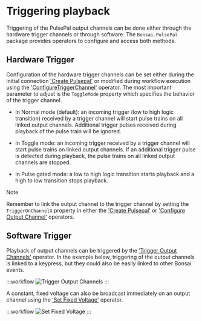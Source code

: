 
# Triggering playback

Triggering of the PulsePal output channels can be done either through the hardware trigger channels or through software. The `Bonsai.PulsePal` package provides operators to configure and access both methods.

## Hardware Trigger
Configuration of the hardware trigger channels can be set either during the initial connection ['Create Pulsepal'](xref:Bonsai.PulsePal.CreatePulsePal) or modified during workflow execution using the ['ConfigureTriggerChannel'](xref:Bonsai.PulsePal.ConfigureTriggerChannel) operator. The most important parameter to adjust is the `ToggleMode` property which specifies the behavior of the trigger channel.

- In Normal mode (default): an incoming trigger (low to high logic transition) received by a trigger channel will start pulse trains on all linked output channels. Additional trigger pulses received during playback of the pulse train will be ignored.

- In Toggle mode: an incoming trigger received by a trigger channel will start pulse trains on linked output channels. If an additional trigger pulse is detected during playback, the pulse trains on all linked output channels are stopped.

- In Pulse gated mode: a low to high logic transition starts playback and a high to low transition stops playback.

> [!NOTE]
> Remember to link the output channel to the trigger channel by setting the `TriggerOnChannelX` property in either the ['Create Pulsepal'](xref:Bonsai.PulsePal.CreatePulsePal) or ['Configure Output Channel'](xref:Bonsai.PulsePal.ConfigureOutputChannel) operators.

## Software Trigger
Playback of output channels can be triggered by the ['Trigger Output Channels'](xref:Bonsai.PulsePal.TriggerOutputChannels) operator. In the example below, triggering of the output channels is linked to a keypress, but they could also be easily linked to other Bonsai events.

:::workflow
![Trigger Output Channels](../workflows/trigger-output.bonsai)
:::

A constant, fixed voltage can also be broadcast immediately on an output channel using the ['Set Fixed Voltage'](xref:Bonsai.PulsePal.SetFixedVoltage) operator.

:::workflow
![Set Fixed Voltage](../workflows/set-fixed-voltage.bonsai)
:::






